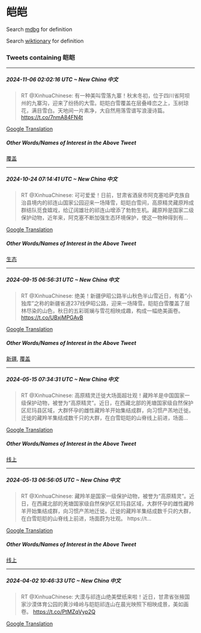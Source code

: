 # 皑皑

Search [mdbg](https://www.mdbg.net/chinese/dictionary?page=worddict&wdrst=0&wdqb=皑皑) for definition

Search [wiktionary](https://en.wiktionary.org/wiki/皑皑) for definition

### Tweets containing 皑皑

___
##### 2024-11-06 02:02:16 UTC ~ New China 中文
> RT @XinhuaChinese: 有一种美叫雪落九寨！秋末冬初，位于四川省阿坝州的九寨沟，迎来了纷扬的大雪。皑皑白雪覆盖在层叠峰峦之上，玉树琼花，满目雪白。天地间一片素净，大自然用落雪谱写浪漫诗篇。 https://t.co/7nmA84FN4t

[Google Translation](https://translate.google.com/?hi=en&tab=TT&sl=zh-CN&tl=en&op=translate&text=RT+%40XinhuaChinese%3A+%E6%9C%89%E4%B8%80%E7%A7%8D%E7%BE%8E%E5%8F%AB%E9%9B%AA%E8%90%BD%E4%B9%9D%E5%AF%A8%EF%BC%81%E7%A7%8B%E6%9C%AB%E5%86%AC%E5%88%9D%EF%BC%8C%E4%BD%8D%E4%BA%8E%E5%9B%9B%E5%B7%9D%E7%9C%81%E9%98%BF%E5%9D%9D%E5%B7%9E%E7%9A%84%E4%B9%9D%E5%AF%A8%E6%B2%9F%EF%BC%8C%E8%BF%8E%E6%9D%A5%E4%BA%86%E7%BA%B7%E6%89%AC%E7%9A%84%E5%A4%A7%E9%9B%AA%E3%80%82%E7%9A%91%E7%9A%91%E7%99%BD%E9%9B%AA%E8%A6%86%E7%9B%96%E5%9C%A8%E5%B1%82%E5%8F%A0%E5%B3%B0%E5%B3%A6%E4%B9%8B%E4%B8%8A%EF%BC%8C%E7%8E%89%E6%A0%91%E7%90%BC%E8%8A%B1%EF%BC%8C%E6%BB%A1%E7%9B%AE%E9%9B%AA%E7%99%BD%E3%80%82%E5%A4%A9%E5%9C%B0%E9%97%B4%E4%B8%80%E7%89%87%E7%B4%A0%E5%87%80%EF%BC%8C%E5%A4%A7%E8%87%AA%E7%84%B6%E7%94%A8%E8%90%BD%E9%9B%AA%E8%B0%B1%E5%86%99%E6%B5%AA%E6%BC%AB%E8%AF%97%E7%AF%87%E3%80%82+https%3A%2F%2Ft.co%2F7nmA84FN4t)
##### Other Words/Names of Interest in the Above Tweet
[覆盖](覆盖.md)
___
##### 2024-10-24 07:14:41 UTC ~ New China 中文
> RT @XinhuaChinese: 可可爱爱！日前，甘肃省酒泉市阿克塞哈萨克族自治县境内的祁连山国家公园迎来一场降雪，皑皑白雪间，高原精灵藏原羚成群结队觅食嬉戏，给辽阔雄壮的祁连山增添了勃勃生机。藏原羚是国家二级保护动物，近年来，阿克塞不断加强生态环境保护，使这一物种得到有…

[Google Translation](https://translate.google.com/?hi=en&tab=TT&sl=zh-CN&tl=en&op=translate&text=RT+%40XinhuaChinese%3A+%E5%8F%AF%E5%8F%AF%E7%88%B1%E7%88%B1%EF%BC%81%E6%97%A5%E5%89%8D%EF%BC%8C%E7%94%98%E8%82%83%E7%9C%81%E9%85%92%E6%B3%89%E5%B8%82%E9%98%BF%E5%85%8B%E5%A1%9E%E5%93%88%E8%90%A8%E5%85%8B%E6%97%8F%E8%87%AA%E6%B2%BB%E5%8E%BF%E5%A2%83%E5%86%85%E7%9A%84%E7%A5%81%E8%BF%9E%E5%B1%B1%E5%9B%BD%E5%AE%B6%E5%85%AC%E5%9B%AD%E8%BF%8E%E6%9D%A5%E4%B8%80%E5%9C%BA%E9%99%8D%E9%9B%AA%EF%BC%8C%E7%9A%91%E7%9A%91%E7%99%BD%E9%9B%AA%E9%97%B4%EF%BC%8C%E9%AB%98%E5%8E%9F%E7%B2%BE%E7%81%B5%E8%97%8F%E5%8E%9F%E7%BE%9A%E6%88%90%E7%BE%A4%E7%BB%93%E9%98%9F%E8%A7%85%E9%A3%9F%E5%AC%89%E6%88%8F%EF%BC%8C%E7%BB%99%E8%BE%BD%E9%98%94%E9%9B%84%E5%A3%AE%E7%9A%84%E7%A5%81%E8%BF%9E%E5%B1%B1%E5%A2%9E%E6%B7%BB%E4%BA%86%E5%8B%83%E5%8B%83%E7%94%9F%E6%9C%BA%E3%80%82%E8%97%8F%E5%8E%9F%E7%BE%9A%E6%98%AF%E5%9B%BD%E5%AE%B6%E4%BA%8C%E7%BA%A7%E4%BF%9D%E6%8A%A4%E5%8A%A8%E7%89%A9%EF%BC%8C%E8%BF%91%E5%B9%B4%E6%9D%A5%EF%BC%8C%E9%98%BF%E5%85%8B%E5%A1%9E%E4%B8%8D%E6%96%AD%E5%8A%A0%E5%BC%BA%E7%94%9F%E6%80%81%E7%8E%AF%E5%A2%83%E4%BF%9D%E6%8A%A4%EF%BC%8C%E4%BD%BF%E8%BF%99%E4%B8%80%E7%89%A9%E7%A7%8D%E5%BE%97%E5%88%B0%E6%9C%89%E2%80%A6)
##### Other Words/Names of Interest in the Above Tweet
[生态](生态.md)
___
##### 2024-09-15 06:56:31 UTC ~ New China 中文
> RT @XinhuaChinese: 绝美！新疆伊昭公路半山秋色半山雪近日，有着“小独库”之称的新疆省道237线伊昭公路，迎来一场降雪。皑皑白雪覆盖了层林尽染的山色，秋日的五彩斑斓与雪花相映成趣，构成一幅绝美画卷。 https://t.co/UBxjMPGAvB

[Google Translation](https://translate.google.com/?hi=en&tab=TT&sl=zh-CN&tl=en&op=translate&text=RT+%40XinhuaChinese%3A+%E7%BB%9D%E7%BE%8E%EF%BC%81%E6%96%B0%E7%96%86%E4%BC%8A%E6%98%AD%E5%85%AC%E8%B7%AF%E5%8D%8A%E5%B1%B1%E7%A7%8B%E8%89%B2%E5%8D%8A%E5%B1%B1%E9%9B%AA%E8%BF%91%E6%97%A5%EF%BC%8C%E6%9C%89%E7%9D%80%E2%80%9C%E5%B0%8F%E7%8B%AC%E5%BA%93%E2%80%9D%E4%B9%8B%E7%A7%B0%E7%9A%84%E6%96%B0%E7%96%86%E7%9C%81%E9%81%93237%E7%BA%BF%E4%BC%8A%E6%98%AD%E5%85%AC%E8%B7%AF%EF%BC%8C%E8%BF%8E%E6%9D%A5%E4%B8%80%E5%9C%BA%E9%99%8D%E9%9B%AA%E3%80%82%E7%9A%91%E7%9A%91%E7%99%BD%E9%9B%AA%E8%A6%86%E7%9B%96%E4%BA%86%E5%B1%82%E6%9E%97%E5%B0%BD%E6%9F%93%E7%9A%84%E5%B1%B1%E8%89%B2%EF%BC%8C%E7%A7%8B%E6%97%A5%E7%9A%84%E4%BA%94%E5%BD%A9%E6%96%91%E6%96%93%E4%B8%8E%E9%9B%AA%E8%8A%B1%E7%9B%B8%E6%98%A0%E6%88%90%E8%B6%A3%EF%BC%8C%E6%9E%84%E6%88%90%E4%B8%80%E5%B9%85%E7%BB%9D%E7%BE%8E%E7%94%BB%E5%8D%B7%E3%80%82+https%3A%2F%2Ft.co%2FUBxjMPGAvB)
##### Other Words/Names of Interest in the Above Tweet
[新疆](新疆.md), [覆盖](覆盖.md)
___
##### 2024-05-15 07:34:31 UTC ~ New China 中文
> RT @XinhuaChinese: 高原精灵迁徙大场面超壮观！藏羚羊是中国国家一级保护动物，被誉为“高原精灵”。近日，在西藏北部的羌塘国家级自然保护区尼玛县区域，大群怀孕的雌性藏羚羊开始集结成群，向习惯产羔地迁徙。迁徙的藏羚羊集结成数千只的大群，在白雪皑皑的山脊线上前进，场面…

[Google Translation](https://translate.google.com/?hi=en&tab=TT&sl=zh-CN&tl=en&op=translate&text=RT+%40XinhuaChinese%3A+%E9%AB%98%E5%8E%9F%E7%B2%BE%E7%81%B5%E8%BF%81%E5%BE%99%E5%A4%A7%E5%9C%BA%E9%9D%A2%E8%B6%85%E5%A3%AE%E8%A7%82%EF%BC%81%E8%97%8F%E7%BE%9A%E7%BE%8A%E6%98%AF%E4%B8%AD%E5%9B%BD%E5%9B%BD%E5%AE%B6%E4%B8%80%E7%BA%A7%E4%BF%9D%E6%8A%A4%E5%8A%A8%E7%89%A9%EF%BC%8C%E8%A2%AB%E8%AA%89%E4%B8%BA%E2%80%9C%E9%AB%98%E5%8E%9F%E7%B2%BE%E7%81%B5%E2%80%9D%E3%80%82%E8%BF%91%E6%97%A5%EF%BC%8C%E5%9C%A8%E8%A5%BF%E8%97%8F%E5%8C%97%E9%83%A8%E7%9A%84%E7%BE%8C%E5%A1%98%E5%9B%BD%E5%AE%B6%E7%BA%A7%E8%87%AA%E7%84%B6%E4%BF%9D%E6%8A%A4%E5%8C%BA%E5%B0%BC%E7%8E%9B%E5%8E%BF%E5%8C%BA%E5%9F%9F%EF%BC%8C%E5%A4%A7%E7%BE%A4%E6%80%80%E5%AD%95%E7%9A%84%E9%9B%8C%E6%80%A7%E8%97%8F%E7%BE%9A%E7%BE%8A%E5%BC%80%E5%A7%8B%E9%9B%86%E7%BB%93%E6%88%90%E7%BE%A4%EF%BC%8C%E5%90%91%E4%B9%A0%E6%83%AF%E4%BA%A7%E7%BE%94%E5%9C%B0%E8%BF%81%E5%BE%99%E3%80%82%E8%BF%81%E5%BE%99%E7%9A%84%E8%97%8F%E7%BE%9A%E7%BE%8A%E9%9B%86%E7%BB%93%E6%88%90%E6%95%B0%E5%8D%83%E5%8F%AA%E7%9A%84%E5%A4%A7%E7%BE%A4%EF%BC%8C%E5%9C%A8%E7%99%BD%E9%9B%AA%E7%9A%91%E7%9A%91%E7%9A%84%E5%B1%B1%E8%84%8A%E7%BA%BF%E4%B8%8A%E5%89%8D%E8%BF%9B%EF%BC%8C%E5%9C%BA%E9%9D%A2%E2%80%A6)
##### Other Words/Names of Interest in the Above Tweet
[线上](线上.md)
___
##### 2024-05-13 06:56:05 UTC ~ New China 中文
> RT @XinhuaChinese: 藏羚羊是国家一级保护动物，被誉为“高原精灵”。近日，在西藏北部的羌塘国家级自然保护区尼玛县区域，大群怀孕的雌性藏羚羊开始集结成群，向习惯产羔地迁徙。迁徙的藏羚羊集结成数千只的大群，在白雪皑皑的山脊线上前进，场面蔚为壮观。 https://t…

[Google Translation](https://translate.google.com/?hi=en&tab=TT&sl=zh-CN&tl=en&op=translate&text=RT+%40XinhuaChinese%3A+%E8%97%8F%E7%BE%9A%E7%BE%8A%E6%98%AF%E5%9B%BD%E5%AE%B6%E4%B8%80%E7%BA%A7%E4%BF%9D%E6%8A%A4%E5%8A%A8%E7%89%A9%EF%BC%8C%E8%A2%AB%E8%AA%89%E4%B8%BA%E2%80%9C%E9%AB%98%E5%8E%9F%E7%B2%BE%E7%81%B5%E2%80%9D%E3%80%82%E8%BF%91%E6%97%A5%EF%BC%8C%E5%9C%A8%E8%A5%BF%E8%97%8F%E5%8C%97%E9%83%A8%E7%9A%84%E7%BE%8C%E5%A1%98%E5%9B%BD%E5%AE%B6%E7%BA%A7%E8%87%AA%E7%84%B6%E4%BF%9D%E6%8A%A4%E5%8C%BA%E5%B0%BC%E7%8E%9B%E5%8E%BF%E5%8C%BA%E5%9F%9F%EF%BC%8C%E5%A4%A7%E7%BE%A4%E6%80%80%E5%AD%95%E7%9A%84%E9%9B%8C%E6%80%A7%E8%97%8F%E7%BE%9A%E7%BE%8A%E5%BC%80%E5%A7%8B%E9%9B%86%E7%BB%93%E6%88%90%E7%BE%A4%EF%BC%8C%E5%90%91%E4%B9%A0%E6%83%AF%E4%BA%A7%E7%BE%94%E5%9C%B0%E8%BF%81%E5%BE%99%E3%80%82%E8%BF%81%E5%BE%99%E7%9A%84%E8%97%8F%E7%BE%9A%E7%BE%8A%E9%9B%86%E7%BB%93%E6%88%90%E6%95%B0%E5%8D%83%E5%8F%AA%E7%9A%84%E5%A4%A7%E7%BE%A4%EF%BC%8C%E5%9C%A8%E7%99%BD%E9%9B%AA%E7%9A%91%E7%9A%91%E7%9A%84%E5%B1%B1%E8%84%8A%E7%BA%BF%E4%B8%8A%E5%89%8D%E8%BF%9B%EF%BC%8C%E5%9C%BA%E9%9D%A2%E8%94%9A%E4%B8%BA%E5%A3%AE%E8%A7%82%E3%80%82+https%3A%2F%2Ft%E2%80%A6)
##### Other Words/Names of Interest in the Above Tweet
[线上](线上.md)
___
##### 2024-04-02 10:46:33 UTC ~ New China 中文
> RT @XinhuaChinese: 大漠与祁连山绝美壁纸来啦！近日，甘肃省张掖国家沙漠体育公园的黄沙峰岭与皑皑祁连山在晨光映照下相映成景，美如画卷。 https://t.co/PtMZqVyp2Q

[Google Translation](https://translate.google.com/?hi=en&tab=TT&sl=zh-CN&tl=en&op=translate&text=RT+%40XinhuaChinese%3A+%E5%A4%A7%E6%BC%A0%E4%B8%8E%E7%A5%81%E8%BF%9E%E5%B1%B1%E7%BB%9D%E7%BE%8E%E5%A3%81%E7%BA%B8%E6%9D%A5%E5%95%A6%EF%BC%81%E8%BF%91%E6%97%A5%EF%BC%8C%E7%94%98%E8%82%83%E7%9C%81%E5%BC%A0%E6%8E%96%E5%9B%BD%E5%AE%B6%E6%B2%99%E6%BC%A0%E4%BD%93%E8%82%B2%E5%85%AC%E5%9B%AD%E7%9A%84%E9%BB%84%E6%B2%99%E5%B3%B0%E5%B2%AD%E4%B8%8E%E7%9A%91%E7%9A%91%E7%A5%81%E8%BF%9E%E5%B1%B1%E5%9C%A8%E6%99%A8%E5%85%89%E6%98%A0%E7%85%A7%E4%B8%8B%E7%9B%B8%E6%98%A0%E6%88%90%E6%99%AF%EF%BC%8C%E7%BE%8E%E5%A6%82%E7%94%BB%E5%8D%B7%E3%80%82+https%3A%2F%2Ft.co%2FPtMZqVyp2Q)
